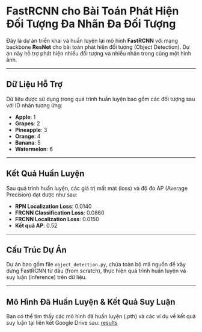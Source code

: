 # FastRCNN cho Bài Toán Phát Hiện Đối Tượng Đa Nhãn Đa Đối Tượng

Đây là dự án triển khai và huấn luyện lại mô hình **FastRCNN** với mạng backbone **ResNet** cho bài toán phát hiện đối tượng (Object Detection). Dự án này hỗ trợ phát hiện nhiều đối tượng và nhiều nhãn trong cùng một hình ảnh.

---

## Dữ Liệu Hỗ Trợ

Dữ liệu được sử dụng trong quá trình huấn luyện bao gồm các đối tượng sau với ID nhãn tương ứng:

* **Apple**: 1
* **Grapes**: 2
* **Pineapple**: 3
* **Orange**: 4
* **Banana**: 5
* **Watermelon**: 6

---

## Kết Quả Huấn Luyện

Sau quá trình huấn luyện, các giá trị mất mát (loss) và độ đo AP (Average Precision) đạt được như sau:

* **RPN Localization Loss**: 0.0140
* **FRCNN Classification Loss**: 0.0860
* **FRCNN Localization Loss**: 0.0150
* **Kết quả AP**: 0.52

---

## Cấu Trúc Dự Án

Dự án bao gồm file `object_detection.py`, chứa toàn bộ mã nguồn để xây dựng FastRCNN từ đầu (from scratch), thực hiện quá trình huấn luyện và suy luận (inference) trên dữ liệu.

---

## Mô Hình Đã Huấn Luyện & Kết Quả Suy Luận

Bạn có thể tìm thấy các mô hình đã huấn luyện (.pth) và các ví dụ về kết quả suy luận tại liên kết Google Drive sau: [results](https://drive.google.com/drive/folders/152lWvw_GWE5t8OPXRmxstlvjOoTQj3nL?usp=sharing)
